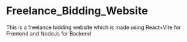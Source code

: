 # Freelance_Bidding_Website
This is a freelance bidding website which is made using React+Vite for Frontend and NodeJs for Backend 
